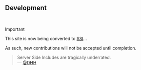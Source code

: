 ## Development

<br />

> [!IMPORTANT]  
> This site is now being converted to [SSI][]&hellip;
>
> As such, new contributions will not be accepted until completion.
>
> > Server Side Includes are tragically underrated.  
> > &mdash; [@DHH][]

[SSI]: https://nginx.org/en/docs/http/ngx_http_ssi_module.html
[@DHH]: https://twitter.com/dhh/status/1713617942116790757
